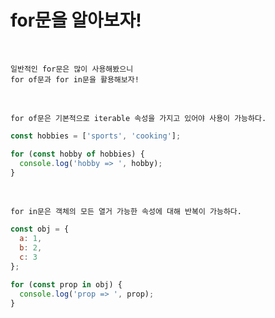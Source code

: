 # for문을 알아보자!

<br />

```
일반적인 for문은 많이 사용해봤으니
for of문과 for in문을 활용해보자!
```

<br />

```
for of문은 기본적으로 iterable 속성을 가지고 있어야 사용이 가능하다.
```
```javascript
const hobbies = ['sports', 'cooking'];

for (const hobby of hobbies) {
  console.log('hobby => ', hobby);
}
```

<br />

```
for in문은 객체의 모든 열거 가능한 속성에 대해 반복이 가능하다.
```
```javascript
const obj = {
  a: 1,
  b: 2,
  c: 3
};

for (const prop in obj) {
  console.log('prop => ', prop);
}
```
